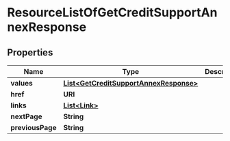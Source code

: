 

# ResourceListOfGetCreditSupportAnnexResponse


## Properties

Name | Type | Description | Notes
------------ | ------------- | ------------- | -------------
**values** | [**List&lt;GetCreditSupportAnnexResponse&gt;**](GetCreditSupportAnnexResponse.md) |  | 
**href** | **URI** |  |  [optional]
**links** | [**List&lt;Link&gt;**](Link.md) |  |  [optional]
**nextPage** | **String** |  |  [optional]
**previousPage** | **String** |  |  [optional]



